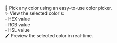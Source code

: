 <p align="left">🎨 Pick any color using an easy-to-use color picker.<br>✨ View the selected color's:<br>  - HEX value<br>  - RGB value<br>  - HSL value<br>🖌️ Preview the selected color in real-time.</p>

###
